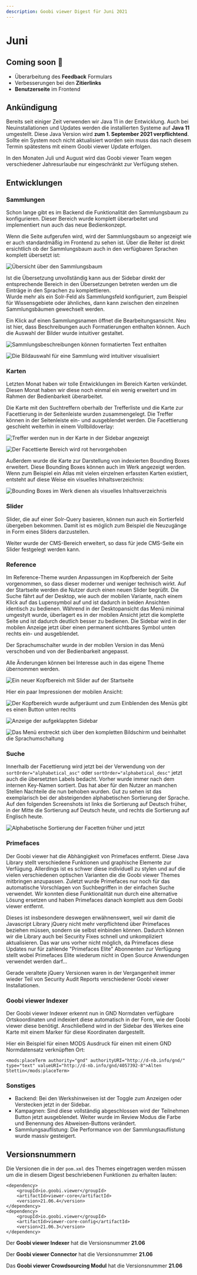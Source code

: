 ```yaml
---
description: Goobi viewer Digest für Juni 2021
---
```


# Juni

## **C**oming soon 🚀

* Überarbeitung des **Feedback** Formulars
* Verbesserungen bei den **Zitierlinks**
* **Benutzerseite** im Frontend

## Ankündigung

Bereits seit einiger Zeit verwenden wir Java 11 in der Entwicklung. Auch bei Neuinstallationen und Updates werden die installierten Systeme auf **Java 11** umgestellt. Diese Java Version wird **zum 1. September 2021 verpflichtend**. Sollte ein System noch nicht aktualisiert worden sein muss das nach diesem Termin spätestens mit einem Goobi viewer Update erfolgen.

In den Monaten Juli und August wird das Goobi viewer Team wegen verschiedener Jahresurlaube nur eingeschränkt zur Verfügung stehen.

## Entwicklungen

### Sammlungen

Schon lange gibt es im Backend die Funktionalität den Sammlungsbaum zu konfigurieren. Dieser Bereich wurde komplett überarbeitet und implementiert nun auch das neue Bedienkonzept. 

Wenn die Seite aufgerufen wird, wird der Sammlungsbaum so angezeigt wie er auch standardmäßig im Frontend zu sehen ist. Über die Reiter ist direkt ersichtlich ob der Sammlungsbaum auch in den verfügbaren Sprachen komplett übersetzt ist:

![&#xDC;bersicht &#xFC;ber den Sammlungsbaum](../.gitbook/assets/21.06_de_collections_overview.png)

Ist die Übersetzung unvollständig kann aus der Sidebar direkt der entsprechende Bereich in den Übersetzungen betreten werden um die Einträge in den Sprachen zu komplettieren.   
Wurde mehr als ein Solr-Feld als Sammlungsfeld konfiguriert, zum Beispiel für Wissensgebiete oder ähnliches, dann kann zwischen den einzelnen Sammlungsbäumen gewechselt werden.

Ein Klick auf einen Sammlungsnamen öffnet die Bearbeitungsansicht. Neu ist hier, dass Beschreibungen auch Formatierungen enthalten können. Auch die Auswahl der Bilder wurde intuitiver gestaltet. 

![Sammlungsbeschreibungen k&#xF6;nnen formatierten Text enthalten](../.gitbook/assets/21.06_de_collections_edit_top.png)

![Die Bildauswahl f&#xFC;r eine Sammlung wird intuitiver visualisiert](../.gitbook/assets/21.06_de_collections_edit_bottom.png)

### Karten

Letzten Monat haben wir tolle Entwicklungen im Bereich Karten verkündet. Diesen Monat haben wir diese noch einmal ein wenig erweitert und im Rahmen der Bedienbarkeit überarbeitet.

Die Karte mit den Suchtreffern oberhalb der Trefferliste und die Karte zur Facettierung in der Seitenleiste wurden zusammengelegt. Die Treffer können in der Seitenleiste ein- und ausgeblendet werden. Die Facettierung geschieht weiterhin in einem Vollbildoverlay:

![Treffer werden nun in der Karte in der Sidebar angezeigt](../.gitbook/assets/21.06_de_search_maps.png)

![Der Facettierte Bereich wird rot hervorgehoben](../.gitbook/assets/21.06_de_search_maps_facetting.png)

Außerdem wurde die Karte zur Darstellung von indexierten Bounding Boxes erweitert. Diese Bounding Boxes können auch im Werk angezeigt werden. Wenn zum Beispiel ein Atlas mit vielen einzelnen erfassten Karten existiert, entsteht auf diese Weise ein visuelles Inhaltsverzeichnis:

![Bounding Boxes im Werk dienen als visuelles Inhaltsverzeichnis](../.gitbook/assets/21.06_de_maps_record.png)

### Slider

Slider, die auf einer Solr-Query basieren, können nun auch ein Sortierfeld übergeben bekommen. Damit ist es möglich zum Beispiel die Neuzugänge in Form eines Sliders darzustellen.

Weiter wurde der CMS-Bereich erweitert, so dass für jede CMS-Seite ein Slider festgelegt werden kann.

### Reference

Im Reference-Theme wurden Anpassungen im Kopfbereich der Seite vorgenommen, so dass dieser moderner und weniger technisch wirkt. Auf der Startseite werden die Nutzer durch einen neuen Slider begrüßt. Die Suche fährt auf der Desktop, wie auch der mobilen Variante, nach einem Klick auf das Lupensymbol auf und ist dadurch in beiden Ansichten identisch zu bedienen. Während in der Desktopansicht das Menü minimal umgestylt wurde, überlagert es in der mobilen Ansicht jetzt die komplette Seite und ist dadurch deutlich besser zu bedienen. Die Sidebar wird in der mobilen Anzeige jetzt über einen permanent sichtbares Symbol unten rechts ein- und ausgeblendet.

Der Sprachumschalter wurde in der mobilen Version in das Menü verschoben und von der Bedienbarkeit angepasst.

Alle Änderungen können bei Interesse auch in das eigene Theme übernommen werden. 

![Ein neuer Kopfbereich mit Slider auf der Startseite](../.gitbook/assets/21.06_de_start.png)

Hier ein paar Impressionen der mobilen Ansicht:

![Der Kopfbereich wurde aufger&#xE4;umt und zum Einblenden des Men&#xFC;s gibt es einen Button unten rechts](../.gitbook/assets/21.06_de_start_mobile.png)

![Anzeige der aufgeklappten Sidebar](../.gitbook/assets/21.06_de_start_mobile_sidebar.png)

![Das Men&#xFC; erstreckt sich &#xFC;ber den kompletten Bildschirm und beinhaltet die Sprachumschaltung](../.gitbook/assets/21.06_de_start_mobile_menu.png)

### Suche

Innerhalb der Facettierung wird jetzt bei der Verwendung von der `sortOrder="alphabetical_asc"` oder `sortOrder="alphabetical_desc"` jetzt auch die übersetzten Labels bedacht. Vorher wurde immer nach dem internen Key-Namen sortiert. Das hat aber für den Nutzer an manchen Stellen Nachteile die nun behoben wurden. Gut zu sehen ist das exemplarisch bei der absteigenden alphabetischen Sortierung der Sprache. Auf den folgenden Screenshots ist links die Sortierung auf Deutsch früher, in der Mitte die Sortierung auf Deutsch heute, und rechts die Sortierung auf Englisch heute.

![Alphabetische Sortierung der Facetten fr&#xFC;her und jetzt](../.gitbook/assets/21.06_de+en_facetsorting.png)

### Primefaces

Der Goobi viewer hat die Abhängigkeit von Primefaces entfernt. Diese Java Library stellt verschiedene Funktionen und graphische Elemente zur Verfügung. Allerdings ist es schwer diese individuell zu stylen und auf die vielen verschiedenen optischen Varianten die die Goobi viewer Themes mitbringen anzupassen. Zuletzt wurde Primefaces nur noch für das automatische Vorschlagen von Suchbegriffen in der einfachen Suche verwendet. Wir konnten diese Funktionalität nun durch eine alternative Lösung ersetzen und haben Primefaces danach komplett aus dem Goobi viewer entfernt.

Dieses ist insbesondere deswegen erwähnenswert,  weil wir damit die Javascript Library jQuery nicht mehr verpflichtend über Primefaces beziehen müssen, sondern sie selbst einbinden können. Dadurch können wir die Library auch bei Security Fixes schnell und unkompliziert aktualisieren. Das war uns vorher nicht möglich, da Primefaces diese Updates nur für zahlende "Primefaces Elite" Abonnenten zur Verfügung stellt wobei Primefaces Elite wiederum nicht in Open Source Anwendungen verwendet werden darf...

Gerade veraltete jQuery Versionen waren in der Vergangenheit immer wieder Teil von Security Audit Reports verschiedener Goobi viewer Installationen.

### Goobi viewer Indexer

Der Goobi viewer Indexer erkennt nun in GND Normdaten verfügbare Ortskoordinaten und indexiert diese automatisch in der Form, wie der Goobi viewer diese benötigt. Anschließend wird in der Sidebar des Werkes eine Karte mit einem Marker für diese Koordinaten dargestellt.

Hier ein Beispiel für einen MODS Ausdruck für einen mit einem GND Normdatensatz verknüpften Ort:

```markup
<mods:placeTerm authority="gnd" authorityURI="http://d-nb.info/gnd/" type="text" valueURI="http://d-nb.info/gnd/4057392-8">Alten Stettin</mods:placeTerm>
```

### Sonstiges

* Backend: Bei den Werkshinweisen ist der Toggle zum Anzeigen oder Verstecken jetzt in der Sidebar.
* Kampagnen: Sind diese vollständig abgeschlossen wird der Teilnehmen Button jetzt ausgeblendet. Weiter wurde im Review Modus die Farbe und Benennung des Abweisen-Buttons verändert.
* Sammlungsauflistung: Die Performance von der Sammlungsauflistung wurde massiv gesteigert.

## Versionsnummern

Die Versionen die in der `pom.xml` des Themes eingetragen werden müssen um die in diesem Digest beschriebenen Funktionen zu erhalten lauten:

```markup
<dependency>
    <groupId>io.goobi.viewer</groupId>
    <artifactId>viewer-core</artifactId>
    <version>21.06.4</version>
</dependency>
<dependency>
    <groupId>io.goobi.viewer</groupId>
    <artifactId>viewer-core-config</artifactId>
    <version>21.06.3</version>
</dependency>
```

Der **Goobi viewer Indexer** hat die Versionsnummer **21.06**

Der **Goobi viewer Connector** hat die Versionsnummer **21.06**

Das **Goobi viewer Crowdsourcing Modul** hat die Versionsnummer **21.06**

